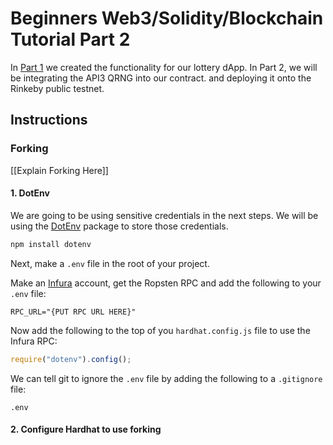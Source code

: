 # Beginners Web3/Solidity/Blockchain Tutorial Part 2

In [Part 1](https://github.com/camronh/Lottery-Tutorial/tree/Part1) we created the functionality for our lottery dApp. In Part 2, we will 
be integrating the API3 QRNG into our contract. and deploying it onto the Rinkeby public testnet. 


## Instructions
### Forking

[[Explain Forking Here]]

#### 1. DotEnv

We are going to be using sensitive credentials in the next steps. We will be using the [DotEnv](https://www.npmjs.com/package/dotenv) package to store those credentials. 

```bash
npm install dotenv
```

Next, make a `.env` file in the root of your project. 

Make an [Infura](https://infura.io/) account, get the Ropsten RPC and add the following to your `.env` file:

```text
RPC_URL="{PUT RPC URL HERE}"
```

Now add the following to the top of you `hardhat.config.js` file to use the Infura RPC:

```js
require("dotenv").config();
```

We can tell git to ignore the `.env` file by adding the following to a `.gitignore` file:

```text
.env
```

#### 2. Configure Hardhat to use forking

